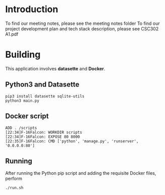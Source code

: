 # Introduction

To find our meeting notes, please see the meeting notes folder
To find our project development plan and tech stack description, please see CSC302 A1.pdf

# Building
This application involves **datasette** and **Docker**.

## Python3 and Datasette
```
pip3 install datasette sqlite-utils
python3 main.py
```

## Docker script
```
ADD . /scripts
[22:34]F-16Falcon: WORKDIR scripts
[22:34]F-16Falcon: EXPOSE 80 8000
[22:35]F-16Falcon: CMD ['python', 'manage.py', 'runserver', '0.0.0.0:80']
```

## Running
After running the Python pip script and adding the requisite Docker files, perform

```
./run.sh
```

